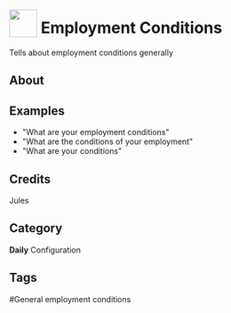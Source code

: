# <img src="https://raw.githack.com/FortAwesome/Font-Awesome/master/svgs/solid/robot.svg" card_color="#22A7F0" width="50" height="50" style="vertical-align:bottom"/> Employment Conditions
Tells about employment conditions generally

## About


## Examples
* "What are your employment conditions"
* "What are the conditions of your employment"
* "What are your conditions"

## Credits
Jules

## Category
**Daily**
Configuration

## Tags
#General employment conditions

